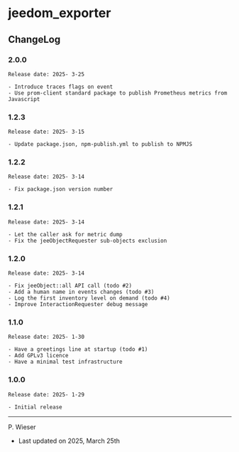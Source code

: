 # jeedom_exporter

## ChangeLog

### 2.0.0

    Release date: 2025- 3-25

    - Introduce traces flags on event
    - Use prom-client standard package to publish Prometheus metrics from Javascript

### 1.2.3

    Release date: 2025- 3-15

    - Update package.json, npm-publish.yml to publish to NPMJS

### 1.2.2

    Release date: 2025- 3-14

    - Fix package.json version number

### 1.2.1

    Release date: 2025- 3-14

    - Let the caller ask for metric dump
    - Fix the jeeObjectRequester sub-objects exclusion

### 1.2.0

    Release date: 2025- 3-14

    - Fix jeeObject::all API call (todo #2)
    - Add a human name in events changes (todo #3)
    - Log the first inventory level on demand (todo #4)
    - Improve InteractionRequester debug message

### 1.1.0

    Release date: 2025- 1-30

    - Have a greetings line at startup (todo #1)
    - Add GPLv3 licence
    - Have a minimal test infrastructure

### 1.0.0

    Release date: 2025- 1-29

    - Initial release

---
P. Wieser
- Last updated on 2025, March 25th
